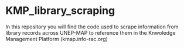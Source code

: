 # KMP_library_scraping
In this repository you will find the code used to scrape information from library records across UNEP-MAP to reference them in the Knwoledge Management Platform (kmap.info-rac.org)
